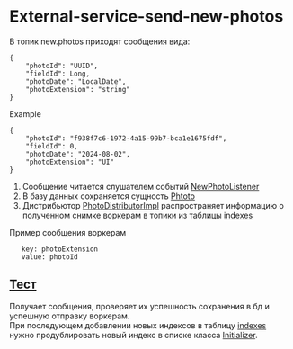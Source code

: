 # External-service-send-new-photos
В топик new.photos приходят сообщения вида:
```
{
    "photoId": "UUID",
    "fieldId": Long,
    "photoDate": "LocalDate",
    "photoExtension": "string"
}
```
Example
```
{
	"photoId": "f938f7c6-1972-4a15-99b7-bca1e1675fdf",
	"fieldId": 0,
	"photoDate": "2024-08-02",
	"photoExtension": "UI"
}
```
1) Сообщение читается слушателем событий [NewPhotoListener](../src/main/java/com/github/agroscienceteam/imagemanager/infra/in/NewPhotoListener.java)
2) В базу данных сохраняется сущность [Phtoto](../src/main/java/com/github/agroscienceteam/imagemanager/domain/Photo.java)
3) Дистрибьютор [PhotoDistributorImpl](../src/main/java/com/github/agroscienceteam/imagemanager/domain/PhotoSaverImpl.java)
   распространяет информацию о полученном снимке воркерам в топики из таблицы [indexes](../src/main/resources/liquibase/1.0.0/2024-07-31_01-create-tables.sql)

Пример сообщения воркерам
```
   key: photoExtension
   value: photoId
```

## [Тест](../src/test/resources/features/scenery-external-service-send-new-photos.feature)
Получает сообщения, проверяет их успешность сохранения в бд и успешную отправку воркерам.  
При последующем добавлении новых индексов в таблицу [indexes](../src/main/resources/liquibase/1.0.0/2024-07-31_01-create-tables.sql)
нужно продублировать новый индекс в списке класса [Initializer](../src/test/java/com/github/agroscienceteam/imagemanager/Initializer.java). 